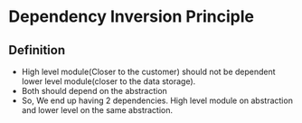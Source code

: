 # Dependency Inversion Principle
## Definition
* High level module(Closer to the customer) should not be dependent lower level module(closer to the data storage).
* Both should depend on the abstraction
* So, We end up having 2 dependencies. High level module on abstraction and lower level on the same abstraction.

